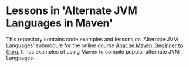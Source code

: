 # Lessons in 'Alternate JVM Languages in Maven'

This repository contains code examples and lessons on 'Alternate JVM Languages' submodule for the online course [Apache Maven: Beginner to Guru.](https://www.udemy.com/draft/2043700/?couponCode=GITHUB_REPO) It has examples of using Maven to compile popular alternate JVM Languages.
